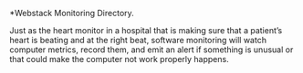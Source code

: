 *Webstack Monitoring Directory.

Just as the heart monitor in a hospital that is making sure that a patient’s heart is 
beating and at the right beat, software monitoring will watch computer metrics, record them,
and emit an alert if something is unusual or that could make the computer not work properly happens.
